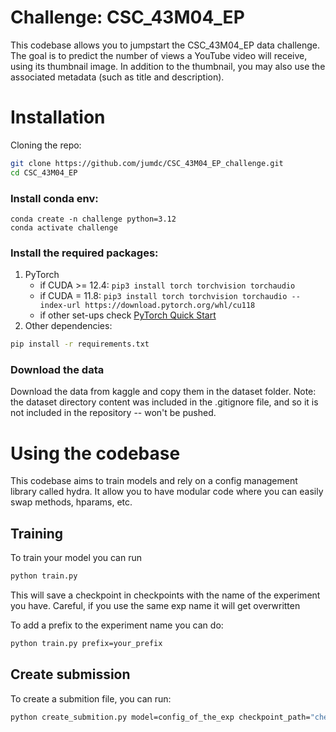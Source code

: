 # Challenge: CSC_43M04_EP

This codebase allows you to jumpstart the CSC_43M04_EP data challenge. The goal is to predict the number of views a YouTube video will receive, using its thumbnail image. In addition to the thumbnail, you may also use the associated metadata (such as title and description).

# Installation
Cloning the repo:
```bash 
git clone https://github.com/jumdc/CSC_43M04_EP_challenge.git
cd CSC_43M04_EP
```


### Install conda env:
````
conda create -n challenge python=3.12
conda activate challenge
````
### Install the required packages:

1. PyTorch
    - if CUDA >= 12.4: `pip3 install torch torchvision torchaudio`
    - if CUDA = 11.8: `pip3 install torch torchvision torchaudio --index-url https://download.pytorch.org/whl/cu118`
    - if other set-ups check [PyTorch Quick Start](https://pytorch.org/get-started/locally/)
2. Other dependencies:
```bash
pip install -r requirements.txt
``` 

### Download the data
Download the data from kaggle and copy them in the dataset folder. 
Note: the dataset directory content was included in the .gitignore file, and so it is not included in the repository -- won't be pushed.


# Using the codebase
This codebase aims to train models and  rely on a config management library called hydra. It allow you to have modular code where you can easily swap methods, hparams, etc.

## Training
To train your model you can run

```bash
python train.py
```

This will save a checkpoint in checkpoints with the name of the experiment you have. Careful, if you use the same exp name it will get overwritten

To add a prefix to the experiment name you can do:
```bash
python train.py prefix=your_prefix
```

## Create submission
To create a submition file, you can run:
```bash
python create_submition.py model=config_of_the_exp checkpoint_path="checkpoints/your_checkpoint.pth"
```